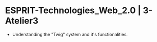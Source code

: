 # ESPRIT-Technologies_Web_2.0 | 3-Atelier3

- Understanding the "Twig" system and it's functionalities.
